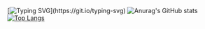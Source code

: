 [![Typing SVG](https://readme-typing-svg.demolab.com?font=Fira+Code&size=30&duration=3000&pause=300&center=true&vCenter=true&multiline=true&width=900&height=100&lines=Hui+Hui%F0%9F%91%8B%2C+beautiful%F0%9F%91%8Cpeople%F0%9F%A4%BC;This+is%F0%9F%91%89%3CSourabh_Nerlekar%F0%9F%91%A8%E2%80%8D%F0%9F%92%BB%3E+here%F0%9F%A4%98...)](https://git.io/typing-svg)
![Anurag's GitHub stats](https://github-readme-stats.vercel.app/api?username=GitSourabh7&theme=default&show_icons=true)
[![Top Langs](https://github-readme-stats.vercel.app/api/top-langs/?username=GitSourabh7&langs_count=8)](https://github.com/anuraghazra/github-readme-stats)
<!--
**GitSourabh7/GitSourabh7** is a ✨ _special_ ✨ repository because its `README.md` (this file) appears on your GitHub profile.

Here are some ideas to get you started:

- 🔭 I’m currently working on ...
- 🌱 I’m currently learning ...
- 👯 I’m looking to collaborate on ...
- 🤔 I’m looking for help with ...
- 💬 Ask me about ...
- 📫 How to reach me: ...
- 😄 Pronouns: ...
- ⚡ Fun fact: ...
-->
